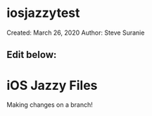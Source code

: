 # iosjazzytest

Created: March 26, 2020
Author: Steve Suranie

Edit below: 
---

# iOS Jazzy Files

Making changes on a branch!
